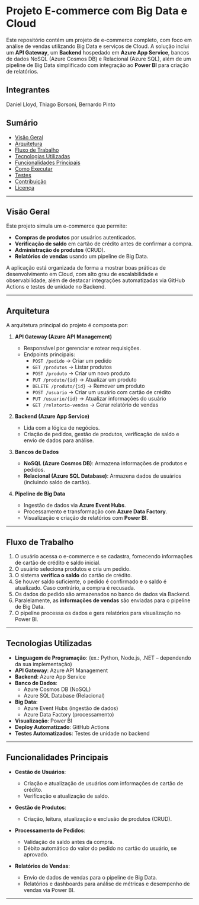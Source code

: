 # Projeto E-commerce com Big Data e Cloud

Este repositório contém um projeto de e-commerce completo, com foco em análise de vendas utilizando Big Data e serviços de Cloud. A solução inclui um **API Gateway**, um **Backend** hospedado em **Azure App Service**, bancos de dados NoSQL (Azure Cosmos DB) e Relacional (Azure SQL), além de um pipeline de Big Data simplificado com integração ao **Power BI** para criação de relatórios.

## Integrantes
Daniel Lloyd, Thiago Borsoni, Bernardo Pinto
## Sumário
- [Visão Geral](#visão-geral)
- [Arquitetura](#arquitetura)
- [Fluxo de Trabalho](#fluxo-de-trabalho)
- [Tecnologias Utilizadas](#tecnologias-utilizadas)
- [Funcionalidades Principais](#funcionalidades-principais)
- [Como Executar](#como-executar)
- [Testes](#testes)
- [Contribuição](#contribuição)
- [Licença](#licença)

---

## Visão Geral
Este projeto simula um e-commerce que permite:
- **Compras de produtos** por usuários autenticados.
- **Verificação de saldo** em cartão de crédito antes de confirmar a compra.
- **Administração de produtos** (CRUD).
- **Relatórios de vendas** usando um pipeline de Big Data.

A aplicação está organizada de forma a mostrar boas práticas de desenvolvimento em Cloud, com alto grau de escalabilidade e observabilidade, além de destacar integrações automatizadas via GitHub Actions e testes de unidade no Backend.

---

## Arquitetura
A arquitetura principal do projeto é composta por:
1. **API Gateway (Azure API Management)**  
   - Responsável por gerenciar e rotear requisições.
   - Endpoints principais:
     - `POST /pedido` → Criar um pedido  
     - `GET /produtos` → Listar produtos  
     - `POST /produto` → Criar um novo produto  
     - `PUT /produto/{id}` → Atualizar um produto  
     - `DELETE /produto/{id}` → Remover um produto  
     - `POST /usuario` → Criar um usuário com cartão de crédito  
     - `PUT /usuario/{id}` → Atualizar informações do usuário  
     - `GET /relatorio-vendas` → Gerar relatório de vendas  

2. **Backend (Azure App Service)**  
   - Lida com a lógica de negócios.
   - Criação de pedidos, gestão de produtos, verificação de saldo e envio de dados para análise.

3. **Bancos de Dados**  
   - **NoSQL (Azure Cosmos DB)**: Armazena informações de produtos e pedidos.  
   - **Relacional (Azure SQL Database)**: Armazena dados de usuários (incluindo saldo de cartão).

4. **Pipeline de Big Data**  
   - Ingestão de dados via **Azure Event Hubs**.  
   - Processamento e transformação com **Azure Data Factory**.  
   - Visualização e criação de relatórios com **Power BI**.

---

## Fluxo de Trabalho
1. O usuário acessa o e-commerce e se cadastra, fornecendo informações de cartão de crédito e saldo inicial.
2. O usuário seleciona produtos e cria um pedido.
3. O sistema **verifica o saldo** do cartão de crédito.
4. Se houver saldo suficiente, o pedido é confirmado e o saldo é atualizado. Caso contrário, a compra é recusada.
5. Os dados do pedido são armazenados no banco de dados via Backend.
6. Paralelamente, as **informações de vendas** são enviadas para o pipeline de Big Data.
7. O pipeline processa os dados e gera relatórios para visualização no Power BI.

---

## Tecnologias Utilizadas
- **Linguagem de Programação**: (ex.: Python, Node.js, .NET – dependendo da sua implementação)
- **API Gateway**: Azure API Management
- **Backend**: Azure App Service
- **Banco de Dados**:
  - Azure Cosmos DB (NoSQL)
  - Azure SQL Database (Relacional)
- **Big Data**:
  - Azure Event Hubs (ingestão de dados)
  - Azure Data Factory (processamento)
- **Visualização**: Power BI
- **Deploy Automatizado**: GitHub Actions
- **Testes Automatizados**: Testes de unidade no backend

---

## Funcionalidades Principais
- **Gestão de Usuários**:
  - Criação e atualização de usuários com informações de cartão de crédito.
  - Verificação e atualização de saldo.
  
- **Gestão de Produtos**:
  - Criação, leitura, atualização e exclusão de produtos (CRUD).

- **Processamento de Pedidos**:
  - Validação de saldo antes da compra.
  - Débito automático do valor do pedido no cartão do usuário, se aprovado.

- **Relatórios de Vendas**:
  - Envio de dados de vendas para o pipeline de Big Data.
  - Relatórios e dashboards para análise de métricas e desempenho de vendas via Power BI.

---


